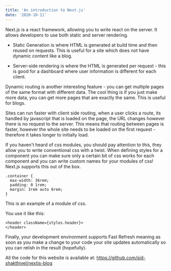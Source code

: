 ```yaml
---
title: 'An introduction to Next.js'
date: '2020-10-11'
---
```


Next.js is a react framework, allowing you to write react on the server. It allows developers to use both static and server rendering.

-   Static Generation is where HTML is generated at build time and then reused on requests. This is useful for a site which does not have dynamic content like a blog.

-   Server-side rendering is where the HTML is generated per request - this is good for a dashboard where user information is different for each client.

Dynamic routing is another interesting feature - you can get multiple pages of the same format with different data. The cool thing is if you just make more data, you can get more pages that are exactly the same. This is useful for blogs.

Sites can run faster with client side routing, when a user clicks a route, its handled by javascript that is loaded on the page, the URL changes however there is no request to the server. This means that routing between pages is faster, however the whole site needs to be loaded on the first request - therefore it takes longer to initially load.

If you haven't heard of css modules, you should pay attention to this, they allow you to write conventional css with a twist. When defining styles for a component you can make sure only a certain bit of css works for each component and you can write custom names for your modules of css! Next.js supports this out of the box.

```
.container {
  max-width: 36rem;
  padding: 0 1rem;
  margin: 3rem auto 6rem;
}
```

This is an example of a module of css.

You use it like this:

```
<header className={styles.header}>
</header>
```

Finally, your development environment supports Fast Refresh meaning as soon as you make a change to your code your site updates automatically so you can relish in the result (hopefully).

All the code for this website is available at: https://github.com/sid-shakthivel/nextjs-blog